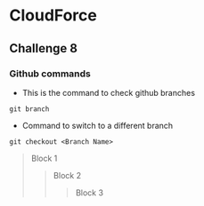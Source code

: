 # CloudForce

## Challenge 8

### Github commands

- This is the command to check github branches
```
git branch
```

- Command to switch to a different branch
```
git checkout <Branch Name>
```

> Block 1
>> Block 2
>>> Block 3